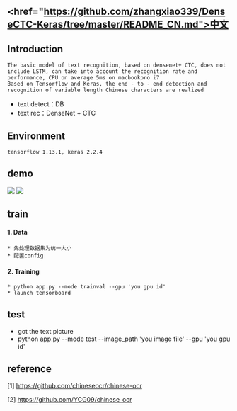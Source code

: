 ## <href="https://github.com/zhangxiao339/DenseCTC-Keras/tree/master/README_CN.md">中文</a>
## Introduction
    The basic model of text recognition, based on densenet+ CTC, does not include LSTM, can take into account the recognition rate and performance, CPU on average 5ms on macbookpro i7
    Based on Tensorflow and Keras, the end - to - end detection and recognition of variable length Chinese characters are realized
* text detect：DB
* text rec：DenseNet + CTC

## Environment 
    tensorflow 1.13.1, keras 2.2.4

## demo
<div>
    <img src="https://github.com/zhangxiao339/DenseCTC-Keras/tree/master/data/demo/demo.png"/>
    <img src="https://github.com/zhangxiao339/DenseCTC-Keras/tree/master/data/demo/demo_result.png"/>
</div>

## train
#### 1. Data
    * 先处理数据集为统一大小
    * 配置config
#### 2. Training
    * python app.py --mode trainval --gpu 'you gpu id'
    * launch tensorboard

## test
* got the text picture
* python app.py --mode test --image_path 'you image file' --gpu 'you gpu id'

## reference
[1] https://github.com/chineseocr/chinese-ocr

[2] https://github.com/YCG09/chinese_ocr